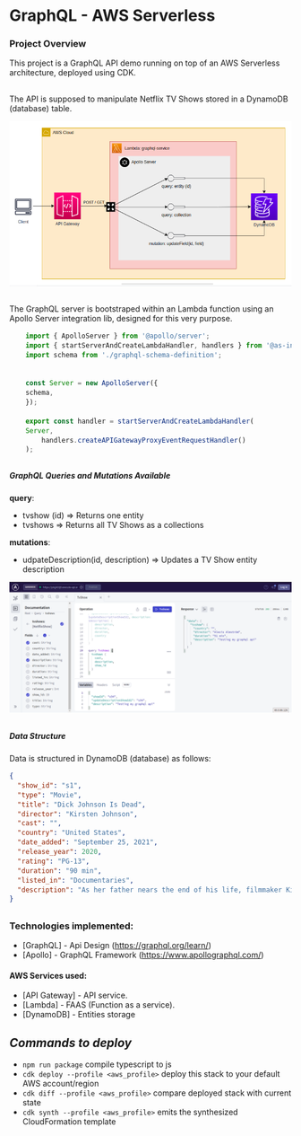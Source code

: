 # GraphQL - AWS Serverless

### Project Overview
This project is a GraphQL API demo running on top of an AWS Serverless architecture, deployed using CDK.
##
The API is supposed to manipulate Netflix TV Shows stored in a DynamoDB (database) table.

![AWS Arch Design](./assets/architecture.png)
##

The GraphQL server is bootstraped within an Lambda function using an Apollo Server integration lib, designed for this very purpose.

````javascript
    import { ApolloServer } from '@apollo/server';
    import { startServerAndCreateLambdaHandler, handlers } from '@as-integrations/aws-lambda';
    import schema from './graphql-schema-definition';


    const Server = new ApolloServer({
    schema,
    });

    export const handler = startServerAndCreateLambdaHandler(
    Server,
        handlers.createAPIGatewayProxyEventRequestHandler()
    );
````

#####
##
##### __GraphQL Queries and Mutations Available__

__query__:
* tvshow (id) => Returns one entity
* tvshows => Returns all TV Shows as a collections

__mutations__: 
* udpateDescription(id, description) => Updates a TV Show entity description

![GraphQL Dashboard](./assets/graphql-dashboard.png)
####
##
##### __Data Structure__
  Data is structured in DynamoDB (database) as follows:
  ``` json
  {
    "show_id": "s1",
    "type": "Movie",
    "title": "Dick Johnson Is Dead",
    "director": "Kirsten Johnson",
    "cast": "",
    "country": "United States",
    "date_added": "September 25, 2021",
    "release_year": 2020,
    "rating": "PG-13",
    "duration": "90 min",
    "listed_in": "Documentaries",
    "description": "As her father nears the end of his life, filmmaker Kirsten Johnson stages his death in inventive and comical ways to help them both face the inevitable."
  }
  ```
##
### Technologies implemented:
- [GraphQL] - Api Design (https://graphql.org/learn/)
- [Apollo] - GraphQL Framework (https://www.apollographql.com/)

#### AWS Services used:
- [API Gateway] - API service.
- [Lambda] - FAAS (Function as a service).
- [DynamoDB] - Entities storage

##
## _Commands to deploy_

* `npm run package`                         compile typescript to js
* `cdk deploy --profile <aws_profile>`      deploy this stack to your default AWS account/region
* `cdk diff --profile <aws_profile>`        compare deployed stack with current state
* `cdk synth --profile <aws_profile>`       emits the synthesized CloudFormation template

